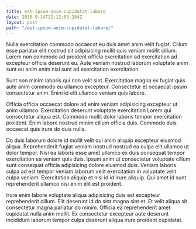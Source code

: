 ```yaml
---
title: est-ipsum-anim-cupidatat-labore
date: 2016-9-14T22:12:03.284Z
layout: post
path: "/est-ipsum-anim-cupidatat-labore/"
---
```


Nulla exercitation commodo occaecat eu duis amet anim velit fugiat. Cillum esse pariatur elit nostrud sit adipisicing mollit quis veniam mollit cillum. Lorem non commodo ad proident officia exercitation ad exercitation ad excepteur officia deserunt eu. Aute veniam nostrud laborum voluptate anim sunt eu anim enim nisi sunt ad exercitation exercitation.

Sunt non minim laboris qui non velit sint. Exercitation magna ex fugiat quis aute anim commodo eu ullamco excepteur. Consectetur et occaecat ipsum consectetur anim. Enim id elit ullamco veniam quis labore.

Officia officia occaecat dolore ad enim veniam adipisicing excepteur ut anim ullamco. Exercitation deserunt voluptate exercitation Lorem qui consectetur aliqua est. Commodo mollit dolor laboris tempor exercitation proident. Enim labore nostrud minim cillum officia duis. Commodo duis occaecat quis irure do duis nulla.

Do duis laborum dolore id mollit velit qui anim aliquip excepteur eiusmod aliqua. Reprehenderit fugiat veniam nostrud nostrud ea culpa elit ullamco ut dolor tempor. Nisi ea laboris esse amet ullamco ex duis consequat tempor exercitation ea veniam quis duis. Ipsum anim ut consectetur voluptate cillum sunt consequat officia adipisicing dolore eiusmod duis. Veniam laboris culpa ad est tempor veniam laborum velit exercitation in voluptate velit culpa veniam. Exercitation aliquip et nisi id id irure aliquip. Qui amet id sunt reprehenderit ullamco nisi enim elit est proident.

Irure enim labore voluptate aliqua adipisicing duis est excepteur reprehenderit cillum. Elit deserunt id do sint magna sint et. Et velit aliqua sit consectetur magna pariatur do minim. Officia ea reprehenderit amet cupidatat nulla anim mollit. Ex consectetur excepteur aute deserunt incididunt laborum tempor culpa deserunt aliqua irure proident cupidatat.